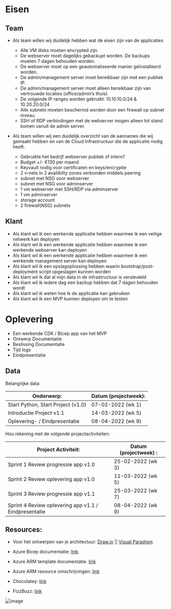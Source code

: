 # Eisen

## Team
- Als team willen wij duidelijk hebben wat de eisen zijn van de applicaties

    - Alle VM disks moeten encrypted zijn.
    - De webserver moet dagelijks gebackupt worden. De backups moeten 7 dagen behouden worden.
    - De webserver moet op een geautomatiseerde manier geïnstalleerd worden.
    - De admin/management server moet bereikbaar zijn met een publiek IP.
    - De admin/management server moet alleen bereikbaar zijn van vertrouwde locaties (office/admin’s thuis)
    - De volgende IP ranges worden gebruikt: 10.10.10.0/24 & 10.20.20.0/24
    - Alle subnets moeten beschermd worden door een firewall op subnet niveau.
    - SSH of RDP verbindingen met de webserver mogen alleen tot stand komen vanuit de admin server.

- Als team willen wij een duidelijk overzicht van de aannames die wij gemaakt hebben en van de Cloud Infrastructuur die de applicatie nodig heeft.

    - Gebruikte het bedrijf webserver publiek of intern?
    - Budget +/- €130 per maand
    - Keyvault nodig voor certificaten en keys/encryptie
    - 2 v-nets in 2 availibilty zones verbonden middels peering
    - subnet met NSG voor webserver
    - subnet met NSG voor adminserver
    - 1 vm webserver met SSH/RDP via adminserver
    - 1 vm adminserver
    - storage account
    - 2 firewall(NSG) subnets
    
## Klant
- Als klant wil ik een werkende applicatie hebben waarmee ik een veilige netwerk kan deployen
- Als klant wil ik een werkende applicatie hebben waarmee ik een werkende webserver kan deployen
- Als klant wil ik een werkende applicatie hebben waarmee ik een werkende management server kan deployen
- Als klant wil ik een opslagoplossing hebben waarin bootstrap/post-deployment script opgeslagen kunnen worden
- Als klant wil ik dat al mijn data in de infrastructuur is versleuteld
- Als klant wil ik iedere dag een backup hebben dat 7 dagen behouden wordt
- Als klant wil ik weten hoe ik de applicatie kan gebruiken
- Als klant wil ik een MVP kunnen deployen om te testen

# Oplevering

- Een werkende CDK / Bicep app van het MVP
- Ontwerp Documentatie
- Beslissing Documentatie
- Tijd logs
- Eindpresentatie

## Data

Belangrijke data:

|  Onderwerp:  | Datum (projectweek):  |
| --- | --- |
|Start Python, Start Project (v1.0)|07-02-2022 (wk 1)|
|Introductie Project v1.1|14-03-2022 (wk 5)|
|Oplevering- / Eindpresentatie|08-04-2022 (wk 9)|

Hou rekening met de volgende projectactiviteiten:

|Project Activiteit:|Datum (projectweek) :|
| --- | --- |
|Sprint 1 Review progressie app v1.0|25-02-2022 (wk 3)|
|Sprint 2 Review oplevering app v1.0|11-03-2022 (wk 5)|
|Sprint 3 Review progressie app v1.1|25-03-2022 (wk 7)|
|Sprint 4 Review oplevering app v1.1 / Eindpresentatie|08-04-2022 (wk 9)|

## Resources:

- Voor het ontwerpen van je architectuur: [Draw.io](https://draw.io) || [Visual Paradigm](https://online.visual-paradigm.com/diagrams/templates/azure-architecture-diagram/)

- Azure Bicep documentatie: [link](https://docs.microsoft.com/nl-nl/azure/azure-resource-manager/bicep/)

- Azure ARM template documentatie: [link](https://docs.microsoft.com/nl-nl/azure/azure-resource-manager/templates/)

- Azure ARM resource omschrijvingen: [link](https://docs.microsoft.com/en-us/azure/templates/)

- Chocolatey: [link](https://chocolatey.org/install)

- FizzBuzz: [link](https://github.com/EnterpriseQualityCoding/FizzBuzzEnterpriseEdition)

![image](../00_includes/PRJ/Azure.png)